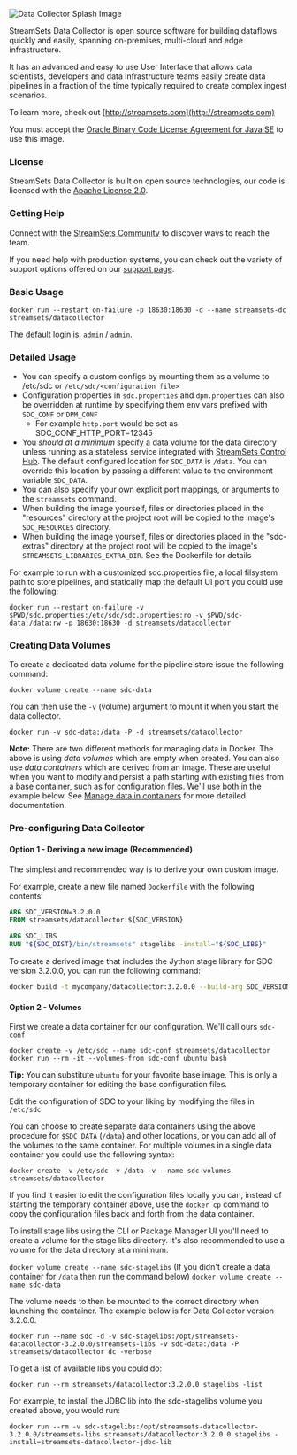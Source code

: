 ![Data Collector Splash Image](https://raw.githubusercontent.com/streamsets/datacollector/master/datacollector_splash.png)

StreamSets Data Collector is open source software for building dataflows quickly and easily, spanning on-premises, multi-cloud and edge infrastructure.

It has an advanced and easy to use User Interface that allows data scientists, developers and data infrastructure teams easily create data pipelines in a fraction of the time typically required to create complex ingest scenarios.

To learn more, check out [http://streamsets.com](http://streamsets.com)

You must accept the [Oracle Binary Code License Agreement for Java SE](http://www.oracle.com/technetwork/java/javase/terms/license/index.html) to use this image.

### License

StreamSets Data Collector is built on open source technologies, our code is licensed with the
[Apache License 2.0](LICENSE.txt).

### Getting Help

Connect with the [StreamSets Community](https://streamsets.com/community) to discover ways to reach the team.

If you need help with production systems, you can check out the variety of support options offered on our
[support page](http://streamsets.com/support).

### Basic Usage

`docker run --restart on-failure -p 18630:18630 -d --name streamsets-dc streamsets/datacollector`

The default login is: `admin` / `admin`.

### Detailed Usage

* You can specify a custom configs by mounting them as a volume to /etc/sdc or `/etc/sdc/<configuration file>`
* Configuration properties in `sdc.properties` and `dpm.properties` can also be overridden at runtime by specifying them env vars prefixed with `SDC_CONF` or `DPM_CONF`
  * For example `http.port` would be set as SDC_CONF_HTTP_PORT=12345
* You *should at a minimum* specify a data volume for the data directory unless running as a stateless service integrated with [StreamSets Control Hub](https://streamsets.com/products/sch). The default configured location for `SDC_DATA` is `/data`. You can override this location by passing a different value to the environment variable `SDC_DATA`.
* You can also specify your own explicit port mappings, or arguments to the `streamsets` command.
* When building the image yourself, files or directories placed in the "resources" directory at the project root will be copied to the image's  `SDC_RESOURCES` directory.
* When building the image yourself, files or directories placed in the "sdc-extras" directory at the project root will be copied to the image's `STREAMSETS_LIBRARIES_EXTRA_DIR`. See the Dockerfile for details

For example to run with a customized sdc.properties file, a local filsystem path to store pipelines, and statically map the default UI port you could use the following:

`docker run --restart on-failure -v $PWD/sdc.properties:/etc/sdc/sdc.properties:ro -v $PWD/sdc-data:/data:rw -p 18630:18630 -d streamsets/datacollector`

### Creating Data Volumes

To create a dedicated data volume for the pipeline store issue the following command:

`docker volume create --name sdc-data`

You can then use the `-v` (volume) argument to mount it when you start the data collector.

`docker run -v sdc-data:/data -P -d streamsets/datacollector`

**Note:** There are two different methods for managing data in Docker. The above is using *data volumes* which are empty when created. You can also use *data containers* which are derived from an image. These are useful when you want to modify and persist a path starting with existing files from a base container, such as for configuration files. We'll use both in the example below. See [Manage data in containers](https://docs.docker.com/engine/tutorials/dockervolumes/) for more detailed documentation.

### Pre-configuring Data Collector

#### Option 1 - Deriving a new image (Recommended)

The simplest and recommended way is to derive your own custom image.

For example, create a new file named `Dockerfile` with the following contents:

```dockerfile
ARG SDC_VERSION=3.2.0.0
FROM streamsets/datacollector:${SDC_VERSION}

ARG SDC_LIBS
RUN "${SDC_DIST}/bin/streamsets" stagelibs -install="${SDC_LIBS}"
```

To create a derived image that includes the Jython stage library for SDC version 3.2.0.0, you can run the following command:

```bash
docker build -t mycompany/datacollector:3.2.0.0 --build-arg SDC_VERSION=3.2.0.0 --build-arg SDC_LIBS=streamsets-datacollector-jython_2_7-lib .
```

#### Option 2 - Volumes

First we create a data container for our configuration. We'll call ours `sdc-conf`

`docker create -v /etc/sdc --name sdc-conf streamsets/datacollector`
`docker run --rm -it --volumes-from sdc-conf ubuntu bash`

**Tip:** You can substitute `ubuntu` for your favorite base image. This is only
a temporary container for editing the base configuration files.

Edit the configuration of SDC to your liking by modifying the files in `/etc/sdc`

You can choose to create separate data containers using the above procedure for
`$SDC_DATA` (`/data`) and other locations, or you can add all of the volumes to the
same container. For multiple volumes in a single data container you could use the following syntax:

`docker create -v /etc/sdc -v /data -v --name sdc-volumes streamsets/datacollector`

If you find it easier to edit the configuration files locally you can, instead
of starting the temporary container above, use the `docker cp` command to
copy the configuration files back and forth from the data container.

To install stage libs using the CLI or Package Manager UI you'll need to create a volume for the stage libs directory.
It's also recommended to use a volume for the data directory at a minimum.

`docker volume create --name sdc-stagelibs`
(If you didn't create a data container for `/data` then run the command below)
`docker volume create --name sdc-data`

The volume needs to then be mounted to the correct directory when launching the container. The example below is for
Data Collector version 3.2.0.0.

`docker run --name sdc -d -v sdc-stagelibs:/opt/streamsets-datacollector-3.2.0.0/streamsets-libs -v sdc-data:/data -P streamsets/datacollector dc -verbose`

To get a list of available libs you could do:

`docker run --rm streamsets/datacollector:3.2.0.0 stagelibs -list`

For example, to install the JDBC lib into the sdc-stagelibs volume you created above, you would run:

`docker run --rm -v sdc-stagelibs:/opt/streamsets-datacollector-3.2.0.0/streamsets-libs streamsets/datacollector:3.2.0.0 stagelibs -install=streamsets-datacollector-jdbc-lib`

